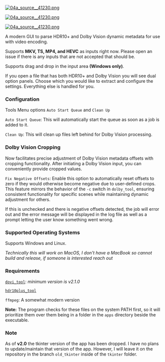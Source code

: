 [![04a_source__41230.png](https://thumbs2.imgbox.com/56/73/kifkH1E0_t.png)](https://imgbox.com/kifkH1E0)

[![04a_source__41230.png](https://thumbs2.imgbox.com/0a/1a/Um5w9hAh_t.png)](https://imgbox.com/Um5w9hAh)

[![04a_source__41230.png](https://thumbs2.imgbox.com/67/96/kIIaDLoF_t.png)](https://imgbox.com/kIIaDLoF)

A modern GUI to parse HDR10+ and Dolby Vision dynamic metadata for use with video encoding.

Supports **MKV, TS, MP4, and HEVC** as inputs right now. Please open an issue if there is any inputs that are not accepted that should be.

Supports drag and drop in the input area **(Windows only)**.

If you open a file that has both HDR10+ and Dolby Vision you will see dual option panels. Choose which you would
like to extract and configure the settings. Everything else is handled for you.

### Configuration

Tools Menu options `Auto Start Queue` and `Clean Up`

`Auto Start Queue`: This will automatically start the queue as soon as a job is added to it.

`Clean Up`: This will clean up files left behind for Dolby Vision processing.

### Dolby Vision Cropping

Now facilitates precise adjustment of Dolby Vision metadata offsets with cropping functionality. After initiating a Dolby Vision input, you can conveniently provide cropped values.

`Fix Negative Offsets`: Enable this option to automatically reset offsets to zero if they would otherwise become negative due to user-defined crops. This feature mirrors the behavior of the `-c` switch in `dolby_tool`, ensuring consistent functionality for specific scenes while maintaining dynamic adjustment for others.

If this is unchecked and there is negative offsets detected, the job will error out and the error message will be
displayed in the log file as well as a prompt letting the user know something went wrong.

### Supported Operating Systems

Supports Windows and Linux.

_Technically this will work on MacOS, I don't have a MacBook so cannot build and release, if someone is interested reach out_

### Requirements

[`dovi_tool`](https://github.com/quietvoid/dovi_tool): _minimum version is v2.1.0_

[`hdr10plus_tool`](https://github.com/quietvoid/hdr10plus_tool)

`ffmpeg`: A somewhat modern version

**Note:** The program checks for these files on the system PATH first, so it will prioritize
them over them being in a folder in the `apps` directory beside the executable.

### Note

As of **v2.0** the tkinter version of the app has been dropped. I have no plans to update/maintain that version of the app. However, I will leave it on the repository in the branch `old_tkinter` inside of the `tkinter` folder.

